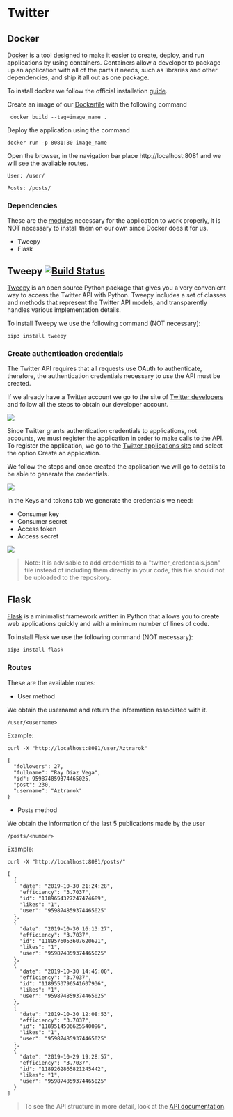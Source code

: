 # Twitter

## Docker
[Docker](https://www.docker.com/why-docker) is a tool designed to make it easier to create, deploy, and run applications by using containers. Containers allow a developer to package up an application with all of the parts it needs, such as libraries and other dependencies, and ship it all out as one package.

To install docker we follow the official installation [guide](https://docs.docker.com/v17.09/engine/installation/).

Create an image of our [Dockerfile](https://runnable.com/docker/python/dockerize-your-python-application) with the following command
```
 docker build --tag=image_name .
```

Deploy the application using the command
```
docker run -p 8081:80 image_name
```

Open the browser, in the navigation bar place http://localhost:8081 and we will see the available routes.
```
User: /user/

Posts: /posts/
```
### Dependencies
These are the [modules](https://github.com/IngenieriaDeSistemasUTB/ArcSoft2p2019/blob/master/twitter/requirements.txt) necessary for the application to work properly, it is NOT necessary to install them on our own since Docker does it for us.
* Tweepy
* Flask

## Tweepy [![Build Status](https://travis-ci.org/tweepy/tweepy.svg?branch=master)](https://travis-ci.org/tweepy/tweepy)
[Tweepy](http://docs.tweepy.org/en/latest/) is an open source Python package that gives you a very convenient way to access the Twitter API with Python. Tweepy includes a set of classes and methods that represent the Twitter API models, and transparently handles various implementation details.

To install Tweepy we use the following command (NOT necessary):

```
pip3 install tweepy
```

### Create authentication credentials
The Twitter API requires that all requests use OAuth to authenticate, therefore, the authentication credentials necessary to use the API must be created.

If we already have a Twitter account we go to the site of [Twitter developers](https://developer.twitter.com/) and follow all the steps to obtain our developer account.

<img src="https://i.ibb.co/1XrhkZH/twitterdev.png">

Since Twitter grants authentication credentials to applications, not accounts, we must register the application in order to make calls to the API. To register the application, we go to the [Twitter applications site](https://developer.twitter.com/en/apps) and select the option Create an application.

We follow the steps and once created the application we will go to details to be able to generate the credentials.

<img src="https://i.ibb.co/0m7BJdY/Captura-de-Pantalla-2019-10-09-a-la-s-5-49-17-p-m.png">

In the Keys and tokens tab we generate the credentials we need:

* Consumer key
* Consumer secret
* Access token
* Access secret

<img src="https://i.ibb.co/0Msw8xh/Captura-de-Pantalla-2019-10-09-a-la-s-5-52-30-p-m.png">

> Note: It is advisable to add credentials to a "twitter_credentials.json" file instead of including them directly in your code, this file should not be uploaded to the repository.

## Flask
[Flask](http://flask.palletsprojects.com/en/1.1.x/) is a minimalist framework written in Python that allows you to create web applications quickly and with a minimum number of lines of code.

To install Flask we use the following command (NOT necessary):

```
pip3 install flask
```

### Routes
These are the available routes:

* User method

We obtain the username and return the information associated with it.

```
/user/<username>
```

Example:

```
curl -X "http://localhost:8081/user/Aztrarok"
```
```
{
  "followers": 27, 
  "fullname": "Ray Diaz Vega", 
  "id": 959874859374465025, 
  "post": 230, 
  "username": "Aztrarok"
}
```

* Posts method

We obtain the information of the last 5 publications made by the user

```
/posts/<number>
```

Example:

```
curl -X "http://localhost:8081/posts/"
```
```
[
  {
    "date": "2019-10-30 21:24:28", 
    "efficiency": "3.7037", 
    "id": "1189654327247474689", 
    "likes": "1", 
    "user": "959874859374465025"
  }, 
  {
    "date": "2019-10-30 16:13:27", 
    "efficiency": "3.7037", 
    "id": "1189576053607620621", 
    "likes": "1", 
    "user": "959874859374465025"
  }, 
  {
    "date": "2019-10-30 14:45:00", 
    "efficiency": "3.7037", 
    "id": "1189553796541607936", 
    "likes": "1", 
    "user": "959874859374465025"
  }, 
  {
    "date": "2019-10-30 12:08:53", 
    "efficiency": "3.7037", 
    "id": "1189514506625540096", 
    "likes": "1", 
    "user": "959874859374465025"
  }, 
  {
    "date": "2019-10-29 19:28:57", 
    "efficiency": "3.7037", 
    "id": "1189262865821245442", 
    "likes": "1", 
    "user": "959874859374465025"
  }
]
```

> To see the API structure in more detail, look at the [API documentation](https://ingenieriadesistemasutb.github.io/ArcSoft2p2019/).
